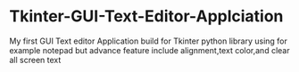 # Tkinter-GUI-Text-Editor-Applciation
My first GUI Text editor Application build for Tkinter python library using for example notepad but advance feature include alignment,text color,and clear all screen text
